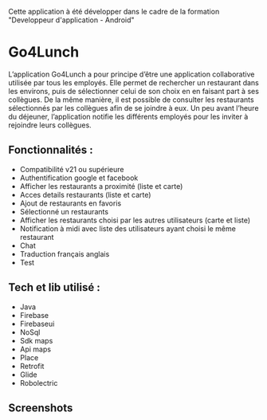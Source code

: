 Cette application à été développer dans le cadre de la formation "Developpeur d'application - Android"

# Go4Lunch
L’application Go4Lunch a pour principe d’être une application
collaborative utilisée par tous les employés. Elle permet de rechercher un
restaurant dans les environs, puis de sélectionner celui de son choix en en
faisant part à ses collègues. De la même manière, il est possible de
consulter les restaurants sélectionnés par les collègues afin de se joindre à
eux. Un peu avant l’heure du déjeuner, l’application notifie les différents
employés pour les inviter à rejoindre leurs collègues.


## Fonctionnalités :
* Compatibilité v21 ou supérieure 
* Authentification google et facebook
* Afficher les restaurants a proximité (liste et carte)
* Acces details restaurants (liste et carte)
* Ajout de restaurants en favoris
* Sélectionné un restaurants 
* Afficher les restaurants choisi par les autres utilisateurs (carte et liste)
* Notification à midi avec liste des utilisateurs ayant choisi le même restaurant 
* Chat
* Traduction français anglais
* Test

## Tech et lib utilisé :
* Java
* Firebase
* Firebaseui
* NoSql
* Sdk maps
* Api maps 
* Place 
* Retrofit
* Glide
* Robolectric

## Screenshots


